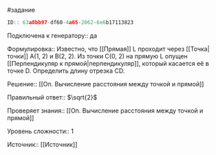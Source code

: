 #задание

```javascript
ID:: 63a8bb97-df60-4a65-2062-6e6b17113823
```

Подключена к генератору:: да

Формулировка:: Известно, что [[Прямая]] L проходит через [[Точка|точки]] A(1, 2) и B(2, 2). Из точки C(0, 2) на прямую L опущен [[Перпендикуляр к прямой|перпендикуляр]], который касается её в точке D. Определить длину отрезка CD.

Решение:: [[Оп. Вычисление расстояния между точкой и прямой]]

Правильный ответ:: $\sqrt{2}$

Проверяет знания:: [[Оп. Вычисление расстояния между точкой и прямой]]

Уровень сложности:: 1

Источник:: [[Источник]]